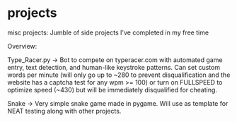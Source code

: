 # projects
misc projects:
Jumble of side projects I've completed in my free time

Overview:

Type_Racer.py -> Bot to compete on typeracer.com with automated game entry, text detection, and human-like keystroke patterns.
  Can set custom words per minute (will only go up to ~280 to prevent disqualification and the website has a captcha test for
  any wpm >= 100) or turn on FULLSPEED to optimize speed (~430) but will be immediately disqualified for cheating.
  
Snake -> Very simple snake game made in pygame. Will use as template for NEAT testing along with other projects.
